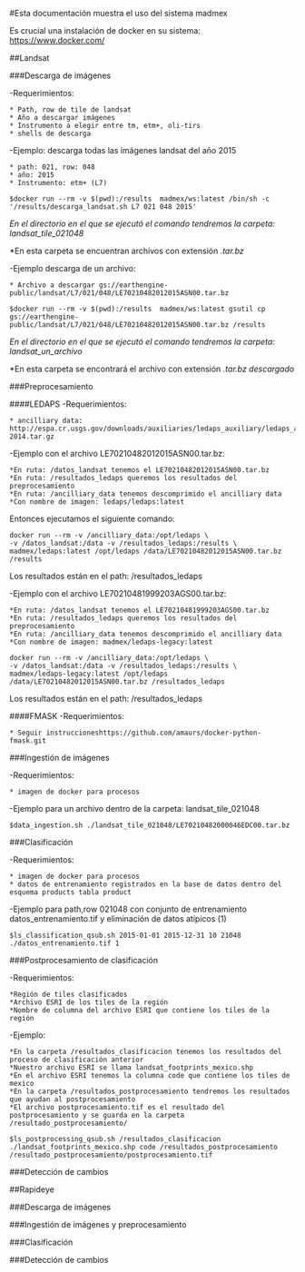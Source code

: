 #Esta documentación muestra el uso del sistema madmex

Es crucial una instalación de docker en su sistema: https://www.docker.com/

##Landsat

###Descarga de imágenes

-Requerimientos:

	* Path, row de tile de landsat
	* Año a descargar imágenes
	* Instrumento a elegir entre tm, etm+, oli-tirs
	* shells de descarga

-Ejemplo: descarga todas las imágenes landsat del año 2015

	* path: 021, row: 048
	* año: 2015
	* Instrumento: etm+ (L7)

```
$docker run --rm -v $(pwd):/results  madmex/ws:latest /bin/sh -c '/results/descarga_landsat.sh L7 021 048 2015'
```

*En el directorio en el que se ejecutó el comando tendremos la carpeta: landsat_tile_021048*

*En esta carpeta se encuentran archivos con extensión *.tar.bz*


-Ejemplo descarga de un archivo: 

	* Archivo a descargar gs://earthengine-public/landsat/L7/021/048/LE70210482012015ASN00.tar.bz 

```
$docker run --rm -v $(pwd):/results  madmex/ws:latest gsutil cp gs://earthengine-public/landsat/L7/021/048/LE70210482012015ASN00.tar.bz /results
```

*En el directorio en el que se ejecutó el comando tendremos la carpeta: landsat_un_archivo*

*En esta carpeta se encontrará el archivo con extensión *.tar.bz descargado*

###Preprocesamiento

####LEDAPS
-Requerimientos:
	
	* ancilliary data:  http://espa.cr.usgs.gov/downloads/auxiliaries/ledaps_auxiliary/ledaps_aux.1978-2014.tar.gz

-Ejemplo con el archivo LE70210482012015ASN00.tar.bz:

	*En ruta: /datos_landsat tenemos el LE70210482012015ASN00.tar.bz
	*En ruta: /resultados_ledaps queremos los resultados del preprocesamiento
	*En ruta: /ancilliary_data tenemos descomprimido el ancilliary data
	*Con nombre de imagen: ledaps/ledaps:latest

Entonces ejecutamos el siguiente comando:


```
docker run --rm -v /ancilliary_data:/opt/ledaps \
-v /datos_landsat:/data -v /resultados_ledaps:/results \
madmex/ledaps:latest /opt/ledaps /data/LE70210482012015ASN00.tar.bz /results
```

Los resultados están en el path: /resultados_ledaps

-Ejemplo con el archivo LE70210481999203AGS00.tar.bz:

	*En ruta: /datos_landsat tenemos el LE70210481999203AGS00.tar.bz
	*En ruta: /resultados_ledaps queremos los resultados del preprocesamiento
	*En ruta: /ancilliary_data tenemos descomprimido el ancilliary data
	*Con nombre de imagen: madmex/ledaps-legacy:latest


```
docker run --rm -v /ancilliary_data:/opt/ledaps \
-v /datos_landsat:/data -v /resultados_ledaps:/results \
madmex/ledaps-legacy:latest /opt/ledaps /data/LE70210482012015ASN00.tar.bz /resultados_ledaps
```

Los resultados están en el path: /resultados_ledaps

####FMASK
-Requerimientos:

	* Seguir instruccioneshttps://github.com/amaurs/docker-python-fmask.git 


###Ingestión de imágenes

-Requerimientos:

	* imagen de docker para procesos

-Ejemplo para un archivo dentro de la carpeta: landsat_tile_021048

```
$data_ingestion.sh ./landsat_tile_021048/LE70210482000046EDC00.tar.bz
```

###Clasificación

-Requerimientos:

	* imagen de docker para procesos
	* datos de entrenamiento registrados en la base de datos dentro del esquema products tabla product


-Ejemplo para path,row 021048 con conjunto de entrenamiento datos_entrenamiento.tif y eliminación de datos atípicos (1)


```
$ls_classification_qsub.sh 2015-01-01 2015-12-31 10 21048 ./datos_entrenamiento.tif 1
```

###Postprocesamiento de clasificación

-Requerimientos:

	*Región de tiles clasificados
	*Archivo ESRI de los tiles de la región
	*Nombre de columna del archivo ESRI que contiene los tiles de la región

-Ejemplo:

	*En la carpeta /resultados_clasificacion tenemos los resultados del proceso de clasificación anterior
	*Nuestro archivo ESRI se llama landsat_footprints_mexico.shp
	*En el archivo ESRI tenemos la columna code que contiene los tiles de mexico
	*En la carpeta /resultados_postprocesamiento tendremos los resultados que ayudan al postprocesamiento
	*El archivo postprocesamiento.tif es el resultado del postprocesamiento y se guarda en la carpeta /resultado_postprocesamiento/

```
$ls_postprocessing_qsub.sh /resultados_clasificacion ./landsat_footprints_mexico.shp code /resultados_postprocesamiento /resultado_postprocesamiento/postprocesamiento.tif
```

###Detección de cambios



##Rapideye

###Descarga de imágenes

###Ingestión de imágenes y preprocesamiento

###Clasificación

###Detección de cambios

